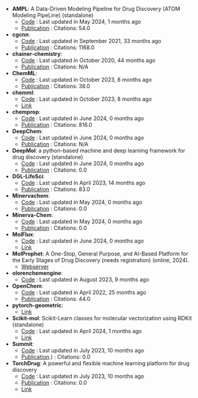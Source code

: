 - **AMPL**: A Data-Driven Modeling Pipeline for Drug Discovery (ATOM Modeling PipeLine) (standalone)
	- [Code](https://github.com/ATOMconsortium/AMPL) : Last updated in May 2024, 1 months ago
	- [Publication](https://doi.org/10.1021/acs.jcim.9b01053) : Citations: 54.0
- **cgcnn**: 
	- [Code](https://github.com/txie-93/cgcnn) : Last updated in September 2021, 33 months ago
	- [Publication](https://doi.org/10.1103/PhysRevLett.120.145301) : Citations: 1168.0
- **chainer-chemistry**: 
	- [Code](https://github.com/chainer/chainer-chemistry) : Last updated in October 2020, 44 months ago
	- [Publication](https://arxiv.org/abs/1807.01985) : Citations: N/A
- **ChemML**: 
	- [Code](https://github.com/hachmannlab/chemml) : Last updated in October 2023, 8 months ago
	- [Publication](https://doi.org/10.1002/wcms.1458) : Citations: 38.0
- **chemml**: 
	- [Code](https://github.com/hachmannlab/chemml) : Last updated in October 2023, 8 months ago
	- [Link](https://hachmannlab.github.io/chemml/)
- **chemprop**: 
	- [Code](https://github.com/chemprop/chemprop) : Last updated in June 2024, 0 months ago
	- [Publication](https://doi.org/10.1021/acs.jcim.9b00237) : Citations: 816.0
- **DeepChem**: 
	- [Code](https://github.com/deepchem/deepchem) : Last updated in June 2024, 0 months ago
	- [Publication](https://books.google.fr/books/about/Deep_Learning_for_the_Life_Sciences.html?id=5uiRDwAAQBAJ&redir_esc=y) : Citations: N/A
- **DeepMol**: a python-based machine and deep learning framework for drug discovery (standalone)
	- [Code](https://github.com/BioSystemsUM/DeepMol) : Last updated in June 2024, 0 months ago
	- [Publication](https://doi.org/10.1101/2024.05.27.595849) : Citations: 0.0
- **DGL-LifeSci**: 
	- [Code](https://github.com/awslabs/dgl-lifesci) : Last updated in April 2023, 14 months ago
	- [Publication](https://doi.org/10.1021/acsomega.1c04017) : Citations: 83.0
- **Minervachem**: 
	- [Code](https://github.com/lanl/minervachem) : Last updated in May 2024, 0 months ago
	- [Publication](https://doi.org/10.26434/chemrxiv-2024-r81c8) : Citations: 0.0
- **Minerva-Chem**: 
	- [Code](https://github.com/lanl/minervachem) : Last updated in May 2024, 0 months ago
	- [Publication](https://doi.org/10.26434/chemrxiv-2024-r81c8) : Citations: 0.0
- **MolFlux**: 
	- [Code](https://github.com/Exscientia/molflux) : Last updated in June 2024, 0 months ago
	- [Link](https://exscientia.github.io/molflux/)
- **MolProphet**: A One-Stop, General Purpose, and AI-Based Platform for the Early Stages of Drug Discovery (needs registration) (online, 2024).
	- [Webserver](https://www.molprophet.com/)
- **olorenchemengine**: 
	- [Code](https://github.com/Oloren-AI/olorenchemengine) : Last updated in August 2023, 9 months ago
- **OpenChem**: 
	- [Code](https://github.com/Mariewelt/OpenChem) : Last updated in April 2022, 25 months ago
	- [Publication](https://doi.org/10.1021/acs.jcim.0c00971) : Citations: 44.0
- **pytorch-geometric**: 
	- [Link](https://pytorch-geometric.readthedocs.io/en/latest/)
- **Scikit-mol**: Scikit-Learn classes for molecular vectorization using RDKit (standalone)
	- [Code](https://github.com/EBjerrum/scikit-mol) : Last updated in April 2024, 1 months ago
	- [Link](https://pypi.org/project/scikit-mol/)
- **Summit**: 
	- [Code](https://github.com/sustainable-processes/summit) : Last updated in July 2023, 10 months ago
	- [Publication](https://doi.org/10.1002/cmtd.202000051).) : Citations: 0.0
- **TorchDrug**: A powerful and flexible machine learning platform for drug discovery
	- [Code](https://github.com/DeepGraphLearning/torchdrug/) : Last updated in July 2023, 10 months ago
	- [Publication](https://doi.org/10.48550/arXiv.2202.08320) : Citations: 0.0
	- [Link](https://torchdrug.ai/)
